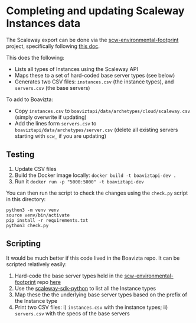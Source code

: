 # Completing and updating Scaleway Instances data

The Scaleway export can be done via the [scw-environmental-footprint](https://github.com/Shillaker/scw-environmental-footprint) project, specifically following [this doc](https://github.com/Shillaker/scw-environmental-footprint/blob/main/docs/boavizta.md).

This does the following:

- Lists all types of Instances using the Scaleway API
- Maps these to a set of hard-coded base server types (see below)
- Generates two CSV files: `instances.csv` (the instance types), and `servers.csv` (the base servers)

To add to Boavizta:

- Copy `instances.csv` to `boaviztapi/data/archetypes/cloud/scaleway.csv` (simply overwrite if updating)
- Add the lines form `servers.csv` to `boaviztapi/data/archetypes/server.csv` (delete all existing servers starting with `scw_` if you are updating)

## Testing

1. Update CSV files
2. Build the Docker image locally: `docker build -t boaviztapi-dev .`
3. Run it `docker run -p "5000:5000" -t boaviztapi-dev`

You can then run the script to check the changes using the `check.py` script in this directory:

```
python3 -m venv venv
source venv/bin/activate
pip install -r requirements.txt
python3 check.py
```

## Scripting

It would be much better if this code lived in the Boavizta repo. It can be scripted relatively easily:

1. Hard-code the base server types held in the [scw-environmental-footprint](https://github.com/Shillaker/scw-environmental-footprint) repo [here](https://github.com/Shillaker/scw-environmental-footprint/blob/main/model/instances.go)
2. Use the [scaleway-sdk-python](https://github.com/scaleway/scaleway-sdk-python) to list all the Instance types
3. Map these the the underlying base server types based on the prefix of the Instance type
4. Print two CSV files: i) `instances.csv` with the instance types; ii) `servers.csv` with the specs of the base servers
